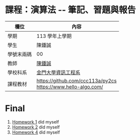 # 課程：演算法 -- 筆記、習題與報告

欄位 | 內容
-----|--------
學期 | 113 學年上學期
學生 |  陳鍾誠
學號末兩碼 | 00
教師 | [陳鍾誠](https://www.nqu.edu.tw/educsie/index.php?act=blog&code=list&ids=4)
學校科系 | [金門大學資訊工程系](https://www.nqu.edu.tw/educsie/index.php)
課程教材 | https://github.com/ccc113a/py2cs <br/> https://www.hello-algo.com/

# Final
1. [Homework 1](https://github.com/raphiez/_alg/tree/master/HW1) did myself
2. [Homework 2](https://github.com/raphiez/_alg/tree/master/HW2) did myself
3. [Homework 4](https://github.com/raphiez/_alg/tree/master/HW4) did myself

